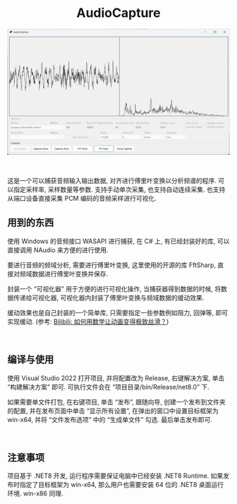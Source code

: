 <div align="center">

  
# AudioCapture


![Cover](/Assets/cover.png)

  
</div>


<br/>

这是一个可以捕获音频输入输出数据, 对齐进行傅里叶变换以分析频谱的程序. 可以指定采样率, 采样数量等参数. 支持手动单次采集, 也支持自动连续采集. 也支持从端口设备直接采集 PCM 编码的音频采样进行可视化.

## 用到的东西

使用 Windows 的音频接口 WASAPI 进行捕获, 在 C# 上, 有已经封装好的库, 可以直接调用 NAudio 来方便的进行使用.

要进行音频的频域分析, 需要进行傅里叶变换, 这里使用的开源的库 FftSharp, 直接对频域数据进行傅里叶变换并保存.

封装一个 “可视化器” 用于方便的进行可视化操作, 当捕获器得到数据的时候, 将数据传递给可视化器, 可视化器内封装了傅里叶变换与频域数据的缓动效果.

缓动效果也是自己封装的一个简单库, 只需要指定一些参数例如阻力, 回弹等, 即可实现缓动. (参考: [Bilibili: 如何用数学让动画变得极致丝滑？](https://www.bilibili.com/video/BV1wN4y1578b/))

<br/>

## 编译与使用

使用 Visual Studio 2022 打开项目, 并将配置改为 Release, 右键解决方案, 单击 “构建解决方案” 即可. 可执行文件会在 “项目目录/bin/Release/net8.0” 下.

如果需要单文件打包, 在右键项目, 单击 “发布”, 跟随向导, 创建一个发布到文件夹的配置, 并在发布页面中单击 “显示所有设置”, 在弹出的窗口中设置目标框架为 win-x64, 并将 “文件发布选项” 中的 “生成单文件” 勾选. 最后单击发布即可.

<br />

## 注意事项

项目基于 .NET8 开发, 运行程序需要保证电脑中已经安装 .NET8 Runtime. 如果发布时指定了目标框架为 win-x64, 那么用户也需要安装 64 位的 .NET8 桌面运行环境. win-x86 同理.